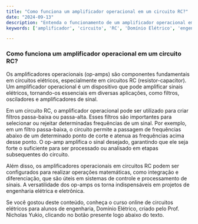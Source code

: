 ```yaml
---
title: "Como funciona um amplificador operacional em um circuito RC?"
date: "2024-09-13"
description: "Entenda o funcionamento de um amplificador operacional em um circuito RC e sua importância em aplicações práticas."
keywords: ['amplificador', 'circuito', 'RC', 'Domínio Elétrico', 'engenharia']

---
```


### Como funciona um amplificador operacional em um circuito RC?

Os amplificadores operacionais (op-amps) são componentes fundamentais em circuitos elétricos, especialmente em circuitos RC (resistor-capacitor). Um amplificador operacional é um dispositivo que pode amplificar sinais elétricos, tornando-os essenciais em diversas aplicações, como filtros, osciladores e amplificadores de sinal.

Em um circuito RC, o amplificador operacional pode ser utilizado para criar filtros passa-baixa ou passa-alta. Esses filtros são importantes para selecionar ou rejeitar determinadas frequências de um sinal. Por exemplo, em um filtro passa-baixa, o circuito permite a passagem de frequências abaixo de um determinado ponto de corte e atenua as frequências acima desse ponto. O op-amp amplifica o sinal desejado, garantindo que ele seja forte o suficiente para ser processado ou analisado em etapas subsequentes do circuito.

Além disso, os amplificadores operacionais em circuitos RC podem ser configurados para realizar operações matemáticas, como integração e diferenciação, que são úteis em sistemas de controle e processamento de sinais. A versatilidade dos op-amps os torna indispensáveis em projetos de engenharia elétrica e eletrônica.

Se você gostou deste conteúdo, conheça o curso online de circuitos elétricos para alunos de engenharia, Domínio Elétrico, criado pelo Prof. Nicholas Yukio, clicando no botão presente logo abaixo do texto.
